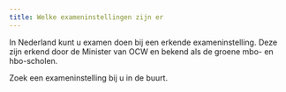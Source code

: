 ```yaml
---
title: Welke exameninstellingen zijn er
---
```


In Nederland kunt u examen doen bij een erkende exameninstelling. Deze zijn erkend door de Minister van OCW en bekend als de groene mbo- en hbo-scholen.

Zoek een exameninstelling bij u in de buurt.

<ModuleLoader skeleton="=========N----  ==== ==N----------N#############N#############N#############N#############N#############N#############NN----- --- ---N----- --- ---N----- --- ---N" url="https://erkenningen-module-schools-map.netlify.app"></ModuleLoader>
